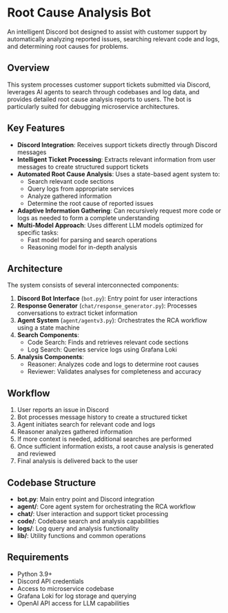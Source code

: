# Root Cause Analysis Bot

An intelligent Discord bot designed to assist with customer support by automatically analyzing reported issues, searching relevant code and logs, and determining root causes for problems.

## Overview

This system processes customer support tickets submitted via Discord, leverages AI agents to search through codebases and log data, and provides detailed root cause analysis reports to users. The bot is particularly suited for debugging microservice architectures.

## Key Features

- **Discord Integration**: Receives support tickets directly through Discord messages
- **Intelligent Ticket Processing**: Extracts relevant information from user messages to create structured support tickets
- **Automated Root Cause Analysis**: Uses a state-based agent system to:
  - Search relevant code sections
  - Query logs from appropriate services
  - Analyze gathered information
  - Determine the root cause of reported issues
- **Adaptive Information Gathering**: Can recursively request more code or logs as needed to form a complete understanding
- **Multi-Model Approach**: Uses different LLM models optimized for specific tasks:
  - Fast model for parsing and search operations
  - Reasoning model for in-depth analysis

## Architecture

The system consists of several interconnected components:

1. **Discord Bot Interface** (`bot.py`): Entry point for user interactions
2. **Response Generator** (`chat/response_generator.py`): Processes conversations to extract ticket information
3. **Agent System** (`agent/agentv3.py`): Orchestrates the RCA workflow using a state machine
4. **Search Components**:
   - Code Search: Finds and retrieves relevant code sections
   - Log Search: Queries service logs using Grafana Loki
5. **Analysis Components**:
   - Reasoner: Analyzes code and logs to determine root causes
   - Reviewer: Validates analyses for completeness and accuracy

## Workflow

1. User reports an issue in Discord
2. Bot processes message history to create a structured ticket
3. Agent initiates search for relevant code and logs
4. Reasoner analyzes gathered information
5. If more context is needed, additional searches are performed
6. Once sufficient information exists, a root cause analysis is generated and reviewed
7. Final analysis is delivered back to the user

## Codebase Structure

- **bot.py**: Main entry point and Discord integration
- **agent/**: Core agent system for orchestrating the RCA workflow
- **chat/**: User interaction and support ticket processing
- **code/**: Codebase search and analysis capabilities
- **logs/**: Log query and analysis functionality
- **lib/**: Utility functions and common operations

## Requirements

- Python 3.9+
- Discord API credentials
- Access to microservice codebase
- Grafana Loki for log storage and querying
- OpenAI API access for LLM capabilities
